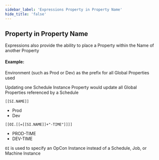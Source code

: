 ```yaml
---
sidebar_label: 'Expressions Property in Property Name'
hide_title: 'false'
---
```


<head>
  <meta name="robots" content="noindex, nofollow" />
</head>

## Property in Property Name

Expressions also provide the ability to place a Property within the Name of another Property

#### Example:

Environment (such as Prod or Dev) as the prefix for all Global Properties used 

Updating one Schedule Instance Property would update all Global Properties referenced by a Schedule

```[[SI.NAME]]```

* Prod
* Dev

```[[OI.[[=[[SI.NAME]]+"-TIME"]]]]```

* PROD-TIME
* DEV-TIME

```OI``` is used to specify an OpCon Instance instead of a Schedule, Job, or Machine Instance